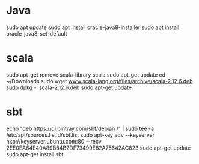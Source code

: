 # Java
sudo apt update
sudo apt install oracle-java8-installer
sudo apt install oracle-java8-set-default

# scala
sudo apt-get remove scala-library scala
sudo apt-get update
cd ~/Downloads
sudo wget www.scala-lang.org/files/archive/scala-2.12.6.deb
sudo dpkg -i scala-2.12.6.deb
sudo apt-get update

# sbt
echo "deb https://dl.bintray.com/sbt/debian /" | sudo tee -a /etc/apt/sources.list.d/sbt.list
sudo apt-key adv --keyserver hkp://keyserver.ubuntu.com:80 --recv 2EE0EA64E40A89B84B2DF73499E82A75642AC823
sudo apt-get update
sudo apt-get install sbt
